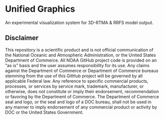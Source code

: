 # Unified Graphics

An experimental visualization system for 3D-RTMA &amp; RRFS model output.

## Disclaimer

This repository is a scientific product and is not official communication of the National Oceanic and Atmospheric Administration, or the United States Department of Commerce. All NOAA GitHub project code is provided on an “as is” basis and the user assumes responsibility for its use. Any claims against the Department of Commerce or Department of Commerce bureaus stemming from the use of this GitHub project will be governed by all applicable Federal law. Any reference to specific commercial products, processes, or services by service mark, trademark, manufacturer, or otherwise, does not constitute or imply their endorsement, recommendation or favoring by the Department of Commerce. The Department of Commerce seal and logo, or the seal and logo of a DOC bureau, shall not be used in any manner to imply endorsement of any commercial product or activity by DOC or the United States Government.
